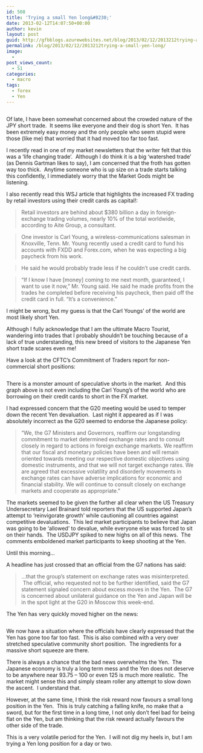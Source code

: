 ```yaml
---
id: 508
title: 'Trying a small Yen long&#8230;'
date: 2013-02-12T14:07:50+00:00
author: kevin
layout: post
guid: http://gfbblogs.azurewebsites.net/blog/2013/02/12/2013212trying-a-small-yen-long/
permalink: /blog/2013/02/12/2013212trying-a-small-yen-long/
image:
  - 
post_views_count:
  - 51
categories:
  - macro
tags:
  - forex
  - Yen
---
```

<img class="aligncenter" alt="" src="http://static.squarespace.com/static/500f3df9e4b006cb9ec150a3/50c60ecbe4b026203261b4d3/511a54f8e4b084d1d0b29ebb/1360680185600/Kate%20Upton_s%20Dog%20Makes%20a%20Mess%20-%20Pictures%20-%20Zimbio.jpg" />

Of late, I have been somewhat concerned about the crowded nature of the JPY short trade.  It seems like everyone and their dog is short Yen.  It has been extremely easy money and the only people who seem stupid were those (like me) that worried that it had moved too far too fast.

I recently read in one of my market newsletters that the writer felt that this was a &#8216;life changing trade&#8217;.  Although I do think it is a big &#8216;watershed trade&#8217; (as Dennis Gartman likes to say), I am concerned that the froth has gotten way too thick.  Anytime someone who is up size on a trade starts talking this confidently, I immediately worry that the Market Gods might be listening.

I also recently read this WSJ article that highlights the increased FX trading by retail investors using their credit cards as capital!:

> Retail investors are behind about $380 billion a day in foreign-exchange trading volumes, nearly 10% of the total worldwide, according to Aite Group, a consultant.

> One investor is Carl Young, a wireless-communications salesman in Knoxville, Tenn. Mr. Young recently used a credit card to fund his accounts with FXDD and Forex.com, when he was expecting a big paycheck from his work.

> He said he would probably trade less if he couldn&#8217;t use credit cards.

> &#8220;If I know I have [money] coming to me next month, guaranteed, I want to use it now,&#8221; Mr. Young said. He said he made profits from the trades he completed before receiving his paycheck, then paid off the credit card in full. &#8220;It&#8217;s a convenience.&#8221;

I might be wrong, but my guess is that the Carl Youngs&#8217; of the world are most likely short Yen.

Although I fully acknowledge that I am the ultimate Macro Tourist, wandering into trades that I probably shouldn&#8217;t be touching because of a lack of true understanding, this new breed of visitors to the Japanese Yen short trade scares even me!

Have a look at the CFTC&#8217;s Commitment of Traders report for non-commercial short positions:

<img class="aligncenter" alt="" src="http://themacrotourist.com/blogs/JPY%20COT%20Feb%2012%2013.gif" />

There is a monster amount of speculative shorts in the market.  And this graph above is not even including the Carl Young&#8217;s of the world who are borrowing on their credit cards to short in the FX market.

I had expressed concern that the G20 meeting would be used to temper down the recent Yen devaluation.  Last night it appeared as if I was absolutely incorrect as the G20 seemed to endorse the Japanese policy:

> &#8220;We, the G7 Ministers and Governors, reaffirm our longstanding commitment to market determined exchange rates and to consult closely in regard to actions in foreign exchange markets. We reaffirm that our fiscal and monetary policies have been and will remain oriented towards meeting our respective domestic objectives using domestic instruments, and that we will not target exchange rates. We are agreed that excessive volatility and disorderly movements in exchange rates can have adverse implications for economic and financial stability. We will continue to consult closely on exchange markets and cooperate as appropriate.&#8221;

The markets seemed to be given the further all clear when the US Treasury Undersecretary Lael Brainard told reporters that the US supported Japan&#8217;s attempt to &#8216;reinvigorate growth&#8217; while cautioning all countries against competitive devaluations.  This led market participants to believe that Japan was going to be &#8216;allowed&#8217; to devalue, while everyone else was forced to sit on their hands.  The USDJPY spiked to new highs on all of this news.  The comments emboldened market participants to keep shooting at the Yen.

Until this morning&#8230;

A headline has just crossed that an official from the G7 nations has said:

> &#8230;that the group&#8217;s statement on exchange rates was misinterpreted.  The official, who requested not to be further identified, said the G7 statement signaled concern about excess moves in the Yen.  The G7 is concerned about unilateral guidance on the Yen and Japan will be in the spot light at the G20 in Moscow this week-end.

The Yen has very quickly moved higher on the news:

<img class="aligncenter" alt="" src="http://themacrotourist.com/blogs/JPY%20Intra%20Day%20Feb%2012%2013.gif" />

We now have a situation where the officials have clearly expressed that the Yen has gone too far too fast.  This is also combined with a very over stretched speculative community short position.  The ingredients for a massive short squeeze are there.

There is always a chance that the bad news overwhelms the Yen.  The Japanese economy is truly a long term mess and the Yen does not deserve to be anywhere near 93.75 &#8211; 100 or even 125 is much more realistic.  The market might sense this and simply steam roller any attempt to slow down the ascent.  I understand that.

However, at the same time, I think the risk reward now favours a small long position in the Yen.  This is truly catching a falling knife, no make that a sword, but for the first time in a long time, I not only don&#8217;t feel bad for being flat on the Yen, but am thinking that the risk reward actually favours the other side of the trade.

This is a very volatile period for the Yen.  I will not dig my heels in, but I am trying a Yen long position for a day or two.
